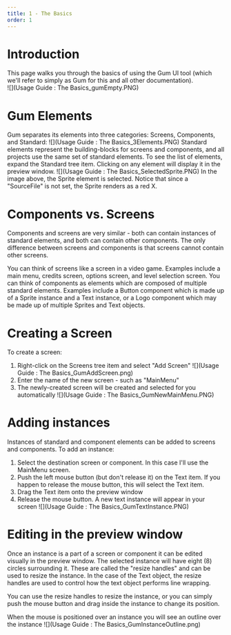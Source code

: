 ```yaml
---
title: 1 - The Basics
order: 1
---
```


# Introduction

This page walks you through the basics of using the Gum UI tool (which we'll refer to simply as Gum for this and all other documentation).  
![](Usage Guide : The Basics_gumEmpty.PNG)

# Gum Elements

Gum separates its elements into three categories: Screens, Components, and Standard:
![](Usage Guide : The Basics_3Elements.PNG)
Standard elements represent the building-blocks for screens and components, and all projects use the same set of standard elements.  To see the list of elements, expand the Standard tree item.  Clicking on any element will display it in the preview window.
![](Usage Guide : The Basics_SelectedSprite.PNG)
In the image above, the Sprite element is selected.  Notice that since a "SourceFile" is not set, the Sprite renders as a red X.

# Components vs. Screens

Components and screens are very similar - both can contain instances of standard elements, and both can contain other components.  The only difference between screens and components is that screens cannot contain other screens.

You can think of screens like a screen in a video game.  Examples include a main menu, credits screen, options screen, and level selection screen.  You can think of components as elements which are composed of multiple standard elements.  Examples include a Button component which is made up of a Sprite instance and a Text instance, or a Logo component which may be made up of multiple Sprites and Text objects.

# Creating a Screen

To create a screen:

1. Right-click on the Screens tree item and select "Add Screen" ![](Usage Guide : The Basics_GumAddScreen.png)
1. Enter the name of the new screen - such as "MainMenu"
1. The newly-created screen will be created and selected for you automatically ![](Usage Guide : The Basics_GumNewMainMenu.PNG)

# Adding instances

Instances of standard and component elements can be added to screens and components.  To add an instance:
1. Select the destination screen or component.  In this case I'll use the MainMenu screen.
1. Push the left mouse button (but don't release it) on the Text item.  If you happen to release the mouse button, this will select the Text item.
1. Drag the Text item onto the preview window
1. Release the mouse button.  A new text instance will appear in your screen ![](Usage Guide : The Basics_GumTextInstance.PNG)

# Editing in the preview window

Once an instance is a part of a screen or component it can be edited visually in the preview window.  The selected instance will have eight (8) circles surrounding it.  These are called the "resize handles" and can be used to resize the instance.  In the case of the Text object, the resize handles are used to control how the text object performs line wrapping.

You can use the resize handles to resize the instance, or you can simply push the mouse button and drag inside the instance to change its position.

When the mouse is positioned over an instance you will see an outline over the instance ![](Usage Guide : The Basics_GumInstanceOutline.png)